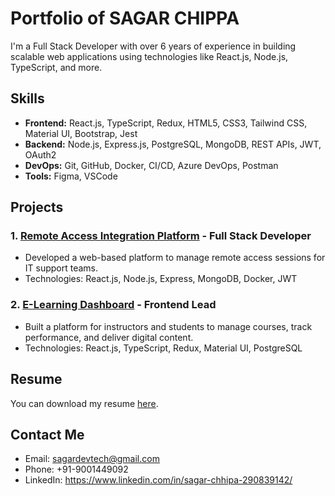 # Portfolio of SAGAR CHIPPA

I'm a Full Stack Developer with over 6 years of experience in building scalable web applications using technologies like React.js, Node.js, TypeScript, and more.

## Skills
- **Frontend:** React.js, TypeScript, Redux, HTML5, CSS3, Tailwind CSS, Material UI, Bootstrap, Jest
- **Backend:** Node.js, Express.js, PostgreSQL, MongoDB, REST APIs, JWT, OAuth2
- **DevOps:** Git, GitHub, Docker, CI/CD, Azure DevOps, Postman
- **Tools:** Figma, VSCode

## Projects
### 1. [Remote Access Integration Platform](https://github.com/username/repo) - **Full Stack Developer**
   - Developed a web-based platform to manage remote access sessions for IT support teams.
   - Technologies: React.js, Node.js, Express, MongoDB, Docker, JWT

### 2. [E-Learning Dashboard](https://github.com/username/repo) - **Frontend Lead**
   - Built a platform for instructors and students to manage courses, track performance, and deliver digital content.
   - Technologies: React.js, TypeScript, Redux, Material UI, PostgreSQL

## Resume
You can download my resume [here](./resumes/SAGAR%20CHIPPA-.pdf).

## Contact Me
- Email: [sagardevtech@gmail.com](mailto:sagardevtech@gmail.com)
- Phone: +91-9001449092
- LinkedIn: https://www.linkedin.com/in/sagar-chhipa-290839142/

